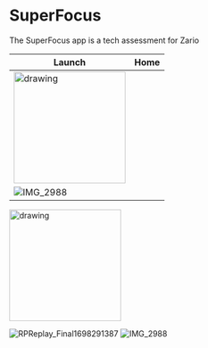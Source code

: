 # SuperFocus

The SuperFocus app is a tech assessment for Zario


| Launch | Home |
| ---- | ---- |
| <img src="[drawing.jpg](https://github.com/sandorferreira1/SuperFocus/assets/86773115/711ddc15-302c-4fa9-a761-aac9214d63e9)" alt="drawing" width="200"/> |
![IMG_2988](https://github.com/sandorferreira1/SuperFocus/assets/86773115/99fa1185-648b-4d66-9820-3d260b0f4237) |


<img src="[drawing.jpg](https://github.com/sandorferreira1/SuperFocus/assets/86773115/711ddc15-302c-4fa9-a761-aac9214d63e9)" alt="drawing" width="200"/>

![RPReplay_Final1698291387](https://github.com/sandorferreira1/SuperFocus/assets/86773115/711ddc15-302c-4fa9-a761-aac9214d63e9)
![IMG_2988](https://github.com/sandorferreira1/SuperFocus/assets/86773115/99fa1185-648b-4d66-9820-3d260b0f4237)


